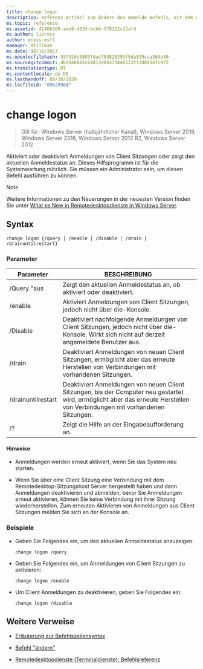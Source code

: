 ```yaml
---
title: change logon
description: Referenz Artikel zum Ändern des Anmelde Befehls, mit dem Anmeldungen von Client Sitzungen aktiviert oder deaktiviert werden oder der aktuelle Anmeldestatus angezeigt wird.
ms.topic: reference
ms.assetid: 41466260-aee9-4333-bcb6-178112c22afd
ms.author: lizross
author: eross-msft
manager: mtillman
ms.date: 10/16/2017
ms.openlocfilehash: 55732dc5803f4ac783828293f5da839cca364b40
ms.sourcegitcommit: db2d46842c68813d043738d6523f13d8454fc972
ms.translationtype: MT
ms.contentlocale: de-DE
ms.lasthandoff: 09/10/2020
ms.locfileid: "89629904"
---
```

# <a name="change-logon"></a>change logon

> Gilt für: Windows Server (halbjährlicher Kanal), Windows Server 2019, Windows Server 2016, Windows Server 2012 R2, Windows Server 2012

Aktiviert oder deaktiviert Anmeldungen von Client Sitzungen oder zeigt den aktuellen Anmeldestatus an. Dieses Hilfsprogramm ist für die Systemwartung nützlich. Sie müssen ein Administrator sein, um diesen Befehl ausführen zu können.

> [!NOTE]
> Weitere Informationen zu den Neuerungen in der neuesten Version finden Sie unter [What es New in Remotedesktopdienste in Windows Server](/previous-versions/windows/it-pro/windows-server-2012-r2-and-2012/dn283323(v=ws.11)).

## <a name="syntax"></a>Syntax

```
change logon {/query | /enable | /disable | /drain | /drainuntilrestart}
```

### <a name="parameters"></a>Parameter

| Parameter | BESCHREIBUNG |
| --------- | ----------- |
| /Query "aus | Zeigt den aktuellen Anmeldestatus an, ob aktiviert oder deaktiviert. |
| /enable | Aktiviert Anmeldungen von Client Sitzungen, jedoch nicht über die-Konsole. |
| /Disable | Deaktiviert nachfolgende Anmeldungen von Client Sitzungen, jedoch nicht über die-Konsole. Wirkt sich nicht auf derzeit angemeldete Benutzer aus. |
| /drain | Deaktiviert Anmeldungen von neuen Client Sitzungen, ermöglicht aber das erneute Herstellen von Verbindungen mit vorhandenen Sitzungen. |
| /drainuntilrestart | Deaktiviert Anmeldungen von neuen Client Sitzungen, bis der Computer neu gestartet wird, ermöglicht aber das erneute Herstellen von Verbindungen mit vorhandenen Sitzungen. |
| /? | Zeigt die Hilfe an der Eingabeaufforderung an. |

#### <a name="remarks"></a>Hinweise

- Anmeldungen werden erneut aktiviert, wenn Sie das System neu starten.

- Wenn Sie über eine Client Sitzung eine Verbindung mit dem Remotedesktop-Sitzungshost Server hergestellt haben und dann Anmeldungen deaktivieren und abmelden, bevor Sie Anmeldungen erneut aktivieren, können Sie keine Verbindung mit ihrer Sitzung wiederherstellen. Zum erneuten Aktivieren von Anmeldungen aus Client Sitzungen melden Sie sich an der Konsole an.

### <a name="examples"></a>Beispiele

- Geben Sie Folgendes ein, um den aktuellen Anmeldestatus anzuzeigen:

  ```
  change logon /query
  ```

- Geben Sie Folgendes ein, um Anmeldungen von Client Sitzungen zu aktivieren:

  ```
  change logon /enable
  ```

- Um Client Anmeldungen zu deaktivieren, geben Sie Folgendes ein:

  ```
  change logon /disable
  ```

## <a name="additional-references"></a>Weitere Verweise

- [Erläuterung zur Befehlszeilensyntax](command-line-syntax-key.md)

- [Befehl "ändern"](change.md)

- [Remotedesktopdienste (Terminaldienste): Befehlsreferenz](remote-desktop-services-terminal-services-command-reference.md)
